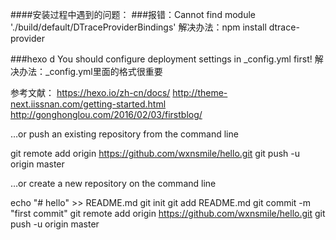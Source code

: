 ####安装过程中遇到的问题：
###报错：Cannot find module './build/default/DTraceProviderBindings'
解决办法：npm install dtrace-provider

###hexo d 
You should configure deployment settings in _config.yml first!
解决办法：_config.yml里面的格式很重要

参考文献：
https://hexo.io/zh-cn/docs/
http://theme-next.iissnan.com/getting-started.html
http://gonghonglou.com/2016/02/03/firstblog/


…or push an existing repository from the command line

git remote add origin https://github.com/wxnsmile/hello.git
git push -u origin master


…or create a new repository on the command line

echo "# hello" >> README.md
git init
git add README.md
git commit -m "first commit"
git remote add origin https://github.com/wxnsmile/hello.git
git push -u origin master